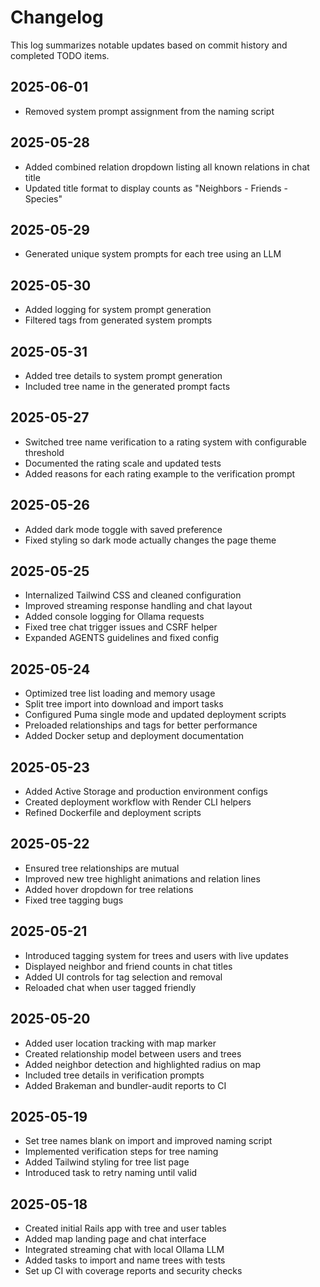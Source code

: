 # Changelog

This log summarizes notable updates based on commit history and completed TODO items.

## 2025-06-01
- Removed system prompt assignment from the naming script

## 2025-05-28
- Added combined relation dropdown listing all known relations in chat title
- Updated title format to display counts as "Neighbors - Friends - Species"

## 2025-05-29
- Generated unique system prompts for each tree using an LLM

## 2025-05-30
- Added logging for system prompt generation
- Filtered <think> tags from generated system prompts

## 2025-05-31
- Added tree details to system prompt generation
- Included tree name in the generated prompt facts

## 2025-05-27
- Switched tree name verification to a rating system with configurable threshold
- Documented the rating scale and updated tests
- Added reasons for each rating example to the verification prompt

## 2025-05-26
- Added dark mode toggle with saved preference
- Fixed styling so dark mode actually changes the page theme

## 2025-05-25
- Internalized Tailwind CSS and cleaned configuration
- Improved streaming response handling and chat layout
- Added console logging for Ollama requests
- Fixed tree chat trigger issues and CSRF helper
- Expanded AGENTS guidelines and fixed config

## 2025-05-24
- Optimized tree list loading and memory usage
- Split tree import into download and import tasks
- Configured Puma single mode and updated deployment scripts
- Preloaded relationships and tags for better performance
- Added Docker setup and deployment documentation

## 2025-05-23
- Added Active Storage and production environment configs
- Created deployment workflow with Render CLI helpers
- Refined Dockerfile and deployment scripts

## 2025-05-22
- Ensured tree relationships are mutual
- Improved new tree highlight animations and relation lines
- Added hover dropdown for tree relations
- Fixed tree tagging bugs

## 2025-05-21
- Introduced tagging system for trees and users with live updates
- Displayed neighbor and friend counts in chat titles
- Added UI controls for tag selection and removal
- Reloaded chat when user tagged friendly

## 2025-05-20
- Added user location tracking with map marker
- Created relationship model between users and trees
- Added neighbor detection and highlighted radius on map
- Included tree details in verification prompts
- Added Brakeman and bundler-audit reports to CI

## 2025-05-19
- Set tree names blank on import and improved naming script
- Implemented verification steps for tree naming
- Added Tailwind styling for tree list page
- Introduced task to retry naming until valid

## 2025-05-18
- Created initial Rails app with tree and user tables
- Added map landing page and chat interface
- Integrated streaming chat with local Ollama LLM
- Added tasks to import and name trees with tests
- Set up CI with coverage reports and security checks
